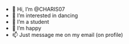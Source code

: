 - 👋 Hi, I’m @CHARIS07
- 👀 I’m interested in dancing
- 🌱 I’m a student
- 💞️ I’m happy
- 📫 Just message me on my email (on profile)

<!---
CHARIS07/CHARIS07 is a ✨ special ✨ repository because its `README.md` (this file) appears on your GitHub profile.
You can click the Preview link to take a look at your changes.
--->
